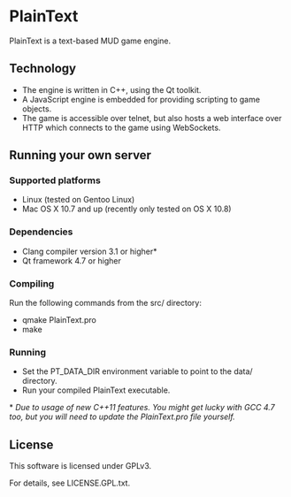 PlainText
=========

PlainText is a text-based MUD game engine.

Technology
----------

 * The engine is written in C++, using the Qt toolkit.
 * A JavaScript engine is embedded for providing scripting to game
   objects.
 * The game is accessible over telnet, but also hosts a web interface
   over HTTP which connects to the game using WebSockets.

Running your own server
-----------------------

### Supported platforms ###

 * Linux (tested on Gentoo Linux)
 * Mac OS X 10.7 and up (recently only tested on OS X 10.8)

### Dependencies ###

 * Clang compiler version 3.1 or higher*
 * Qt framework 4.7 or higher

### Compiling ###

Run the following commands from the src/ directory:

 * qmake PlainText.pro
 * make

### Running ###

 * Set the PT_DATA_DIR environment variable to point to the data/ directory.
 * Run your compiled PlainText executable.

\* *Due to usage of new C++11 features. You might get lucky with GCC 4.7 too,
    but you will need to update the PlainText.pro file yourself.*

License
-------

This software is licensed under GPLv3.

For details, see LICENSE.GPL.txt.
